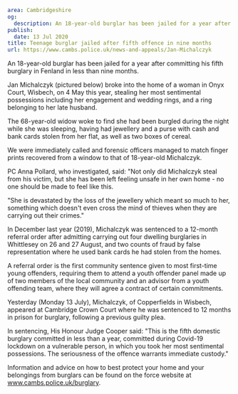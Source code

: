 ```yaml
area: Cambridgeshire
og:
  description: An 18-year-old burglar has been jailed for a year after committing his fifth burglary in Fenland in less than nine months.
publish:
  date: 13 Jul 2020
title: Teenage burglar jailed after fifth offence in nine months
url: https://www.cambs.police.uk/news-and-appeals/Jan-Michalczyk
```

An 18-year-old burglar has been jailed for a year after committing his fifth burglary in Fenland in less than nine months.

Jan Michalczyk (pictured below) broke into the home of a woman in Onyx Court, Wisbech, on 4 May this year, stealing her most sentimental possessions including her engagement and wedding rings, and a ring belonging to her late husband.

The 68-year-old widow woke to find she had been burgled during the night while she was sleeping, having had jewellery and a purse with cash and bank cards stolen from her flat, as well as two boxes of cereal.

We were immediately called and forensic officers managed to match finger prints recovered from a window to that of 18-year-old Michalczyk.

PC Anna Pollard, who investigated, said: "Not only did Michalczyk steal from his victim, but she has been left feeling unsafe in her own home - no one should be made to feel like this.

"She is devastated by the loss of the jewellery which meant so much to her, something which doesn't even cross the mind of thieves when they are carrying out their crimes."

In December last year (2019), Michalczyk was sentenced to a 12-month referral order after admitting carrying out four dwelling burglaries in Whittlesey on 26 and 27 August, and two counts of fraud by false representation where he used bank cards he had stolen from the homes.

A referral order is the first community sentence given to most first-time young offenders, requiring them to attend a youth offender panel made up of two members of the local community and an advisor from a youth offending team, where they will agree a contract of certain commitments.

Yesterday (Monday 13 July), Michalczyk, of Copperfields in Wisbech, appeared at Cambridge Crown Court where he was sentenced to 12 months in prison for burglary, following a previous guilty plea.

In sentencing, His Honour Judge Cooper said: "This is the fifth domestic burglary committed in less than a year, committed during Covid-19 lockdown on a vulnerable person, in which you took her most sentimental possessions. The seriousness of the offence warrants immediate custody."

Information and advice on how to best protect your home and your belongings from burglars can be found on the force website at www.cambs.police.uk/burglary.
